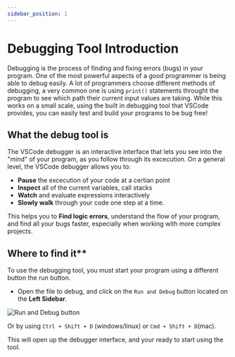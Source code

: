 ```yaml
---
sidebar_position: 1
---
```


# Debugging Tool Introduction

Debugging is the process of finding and fixing errors (bugs) in your program. One of the most powerful aspects of a good programmer is being able to debug easily. A lot of programmers choose different methods of debugging, a very common one is using ```print()``` statements throught the program to see which path their current input values are taking. While this works on a small scale, using the built in debugging tool that VSCode provides, you can easily test and build your programs to be bug free!

## What the debug tool is

The VSCode debugger is an interactive interface that lets you see into the "mind" of your program, as you follow through its excecution. On a general level, the VSCode debugger allows you to:
- **Pause** the excecution of your code at a certian point
- **Inspect** all of the current variables, call stacks
- **Watch** and evaluate expressions interactively
- **Slowly walk** through your code one step at a time.

This helps you to **Find logic errors**, understand the flow of your program, and find all your bugs faster, especially when working with more complex projects.

## Where to find it**
To use the debugging tool, you must start your program using a different button the run button.

- Open the file to debug, and click on the ```Run and Debug``` button located on the **Left Sidebar**.

![Run and Debug button](/img/debugger/RunAndDebugButton.png)

Or by using ```Ctrl + Shift + D``` (windows/linux) or ```Cmd + Shift + D```(mac).

This will open up the debugger interface, and your ready to start using the tool.